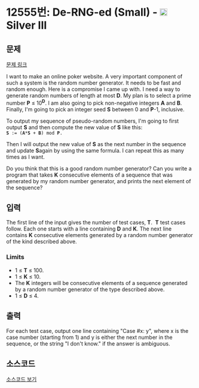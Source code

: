 # 12555번: De-RNG-ed (Small) - <img src="https://static.solved.ac/tier_small/8.svg" style="height:20px" /> Silver III

<!-- performance -->

<!-- 문제 제출 후 깃허브에 푸시를 했을 때 제출한 코드의 성능이 입력될 공간입니다.-->

<!-- end -->

## 문제

[문제 링크](https://boj.kr/12555)


<p>I want to make an online poker website. A very important component of such a system is the random number generator. It needs to be fast and random enough. Here is a compromise I came up with. I need a way to generate random numbers of length at most&nbsp;<strong>D</strong>. My plan is to select a prime number&nbsp;<strong>P</strong>&nbsp;≤ 10<sup><strong>D</strong></sup>. I am also going to pick non-negative integers&nbsp;<strong>A</strong>&nbsp;and&nbsp;<strong>B</strong>. Finally, I'm going to pick an integer seed&nbsp;<strong>S</strong>&nbsp;between 0 and&nbsp;<strong>P</strong>-1, inclusive.</p>

<p>To output my sequence of pseudo-random numbers, I'm going to first output&nbsp;<strong>S</strong>&nbsp;and then compute the new value of&nbsp;<strong>S</strong>&nbsp;like this:<br>
<code><strong>S</strong>&nbsp;:= (<strong>A</strong>*<strong>S</strong>&nbsp;+&nbsp;<strong>B</strong>) mod&nbsp;<strong>P</strong>.</code></p>

<p>Then I will output the new value of&nbsp;<strong>S</strong>&nbsp;as the next number in the sequence and update&nbsp;<strong>S</strong>again by using the same formula. I can repeat this as many times as I want.</p>

<p>Do you think that this is a good random number generator? Can you write a program that takes&nbsp;<strong>K</strong>&nbsp;consecutive elements of a sequence that was generated by my random number generator, and prints the next element of the sequence?</p>



## 입력


<p>The first line of the input gives the number of test cases,&nbsp;<strong>T</strong>.&nbsp;&nbsp;<strong>T</strong>&nbsp;test cases follow. Each one starts with a line containing&nbsp;<strong>D</strong>&nbsp;and&nbsp;<strong>K</strong>. The next line contains&nbsp;<strong>K</strong>&nbsp;consecutive elements generated by a random number generator of the kind described above.</p>

<h3>Limits</h3>

<ul>
<li>1 ≤&nbsp;<strong>T</strong>&nbsp;≤ 100.</li>
<li>1 ≤&nbsp;<strong>K</strong>&nbsp;≤ 10.</li>
<li>The&nbsp;<strong>K</strong>&nbsp;integers will be consecutive elements of a sequence generated by a random number generator of the type described above.</li>
<li>1 ≤&nbsp;<strong>D</strong>&nbsp;≤ 4.</li>
</ul>



## 출력


<p>For each test case, output one line containing "Case #x: y", where x is the case number (starting from 1) and y is either the next number in the sequence, or the string "I don't know." if the answer is ambiguous.</p>



## 소스코드

[소스코드 보기](De-RNG-ed%20(Small).py)